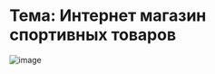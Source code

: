 # Тема: Интернет магазин спортивных товаров 

![image](https://github.com/calotesversicolor/db_pr/assets/78222610/2cc12dd6-7bbf-4274-9f69-a8829cb18d00)
